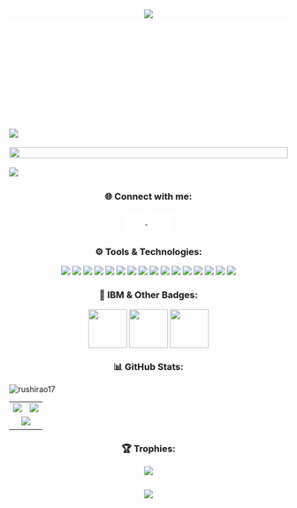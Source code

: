 <h3 align="center">
  <img src="https://capsule-render.vercel.app/api?type=waving&color=gradient&height=100&section=header" />
  <img align="center" src="https://raw.githubusercontent.com/rushirao17/rushirao17/main/Intro.png" alt="github" height="180" width="600" style="filter: brightness(0) invert(1);" />
</h3>

<img src="https://user-images.githubusercontent.com/73097560/115834477-dbab4500-a447-11eb-908a-139a6edaec5c.gif"><br>
<p align="center">
  <a href="https://holopin.io/@rushirao17" target="_blank" rel="noreferrer">
    <img src="https://holopin.io/api/user/board?user=rushirao17" width="100%" height="50%">
  </a>
</p>

<img src="https://user-images.githubusercontent.com/73097560/115834477-dbab4500-a447-11eb-908a-139a6edaec5c.gif"><br>

<h3 align="center">🌐 Connect with me:</h3>
<p align="center">
  <a href="https://www.linkedin.com/in/rushikesh-bhalerao-4a6504228/" target="blank">
    <img align="center" src="https://raw.githubusercontent.com/rushirao17/rushirao17/main/Linkedin.png" alt="linkedin" height="40" width="40" style="filter: brightness(0) invert(1);" />
  </a>
  &nbsp
  <a href="https://github.com/rushirao17" target="blank">
    <img align="center" src="https://raw.githubusercontent.com/rushirao17/rushirao17/main/Github.png" alt="github" height="40" width="40" style="filter: brightness(0) invert(1);" />
  </a>
</p>

<h3 align="center">⚙️ Tools & Technologies:</h3>
<div align="center">
<p>
  <img src="https://img.shields.io/badge/Python-%2361dafb.svg?style=for-the-badge&logo=python&logoColor=black" />
  <img src="https://img.shields.io/badge/SQL-%2361dafb.svg?style=for-the-badge&logo=postgresql&logoColor=black" />
  <img src="https://img.shields.io/badge/MySQL-%2361dafb.svg?style=for-the-badge&logo=mysql&logoColor=black" />
  <img src="https://img.shields.io/badge/GitHub-%2361dafb.svg?style=for-the-badge&logo=github&logoColor=black" />
  <img src="https://img.shields.io/badge/MongoDB-%2361dafb.svg?style=for-the-badge&logo=mongodb&logoColor=black" />
  <img src="https://img.shields.io/badge/Apache%20Hive-%2361dafb.svg?style=for-the-badge&logo=apachehive&logoColor=black" />
  <img src="https://img.shields.io/badge/PySpark-%2361dafb.svg?style=for-the-badge&logo=apachespark&logoColor=black" />
  <img src="https://img.shields.io/badge/Linux-%2361dafb.svg?style=for-the-badge&logo=linux&logoColor=black" />
  <img src="https://img.shields.io/badge/PowerBI-%2361dafb.svg?style=for-the-badge&logo=powerbi&logoColor=black" />
  <img src="https://img.shields.io/badge/AWS-%2361dafb.svg?style=for-the-badge&logo=amazonaws&logoColor=black" />
  <img src="https://img.shields.io/badge/Excel-%2361dafb.svg?style=for-the-badge&logo=microsoft-excel&logoColor=black" />
  <img src="https://img.shields.io/badge/Hadoop-%2361dafb.svg?style=for-the-badge&logo=apachehadoop&logoColor=black" />
  <img src="https://img.shields.io/badge/Kafka-%2361dafb.svg?style=for-the-badge&logo=apachekafka&logoColor=black" />
  <img src="https://img.shields.io/badge/R-%2361dafb.svg?style=for-the-badge&logo=r&logoColor=black" />
  <img src="https://img.shields.io/badge/Airflow-%2361dafb.svg?style=for-the-badge&logo=apacheairflow&logoColor=black" />
  <img src="https://img.shields.io/badge/Cassandra-%2361dafb.svg?style=for-the-badge&logo=apachecassandra&logoColor=black" />
</p>
</div>

<h3 align="center">🏅 IBM & Other Badges:</h3>
<p align="center">
  <img align="center" src="https://images.credly.com/images/84ac9eff-b8a2-4683-846b-f59887a73801/Python_101_Data_Science.png" height="70" width="70">
  <img align="center" src="https://images.credly.com/images/ba34cb1c-4344-43f5-9685-55e2e901c0f0/Data_Analysis_using_Python.png" height="70" width="70">
  <img align="center" src="https://images.credly.com/images/dfd6eb51-4caa-4ffe-b107-85ece064370c/Data_Science_Methodologies.png" height="70" width="70">
</p>

<h3 align="center">📊 GitHub Stats:</h3>
<p align="left">
  <img src="https://komarev.com/ghpvc/?username=rushirao17&label=Profile%20views&color=61dafb&style=flat" alt="rushirao17" />
</p>
<div align="center">
  <table>
    <tr>
      <td>
        <img src="https://github-readme-stats.vercel.app/api?username=rushirao17&theme=react&show_icons=true&hide_border=true&count_private=true" />
      </td>
      <td>
       <img src="https://github-readme-stats.vercel.app/api/top-langs/?username=rushirao17&theme=react&show_icons=true&hide_border=true&layout=compact" />
      </td>
    </tr>
    <tr>
      <td colspan=2 align="center">
       <img src="https://github-readme-streak-stats.herokuapp.com/?user=rushirao17&theme=react&hide_border=true" />
      </td>
    </tr>
  </table>
</div>

<h3 align="center">🏆 Trophies:</h3>
<div align="center">
  <img src="https://github-profile-trophy.vercel.app/?username=rushirao17&theme=juicyfresh&no-frame=true&row=1&&margin-w=20"/>
</div>

<h3 align="center">
  <img src="https://capsule-render.vercel.app/api?type=waving&color=gradient&height=100&section=footer" />
</h3>
